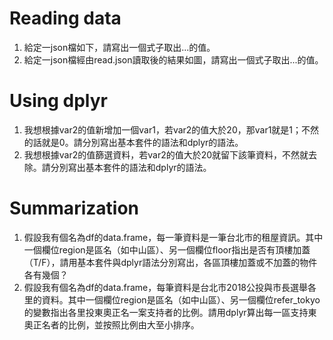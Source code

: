# Reading data
1. 給定一json檔如下，請寫出一個式子取出...的值。
2. 給定一json檔經由read.json讀取後的結果如圖，請寫出一個式子取出...的值。

# Using dplyr
1. 我想根據var2的值新增加一個var1，若var2的值大於20，那var1就是1；不然的話就是0。請分別寫出基本套件的語法和dplyr的語法。
2. 我想根據var2的值篩選資料，若var2的值大於20就留下該筆資料，不然就去除。請分別寫出基本套件的語法和dplyr的語法。

# Summarization
1. 假設我有個名為df的data.frame，每一筆資料是一筆台北市的租屋資訊。其中一個欄位region是區名（如中山區）、另一個欄位floor指出是否有頂樓加蓋（T/F），請用基本套件與dplyr語法分別寫出，各區頂樓加蓋或不加蓋的物件各有幾個？
2. 假設我有個名為df的data.frame，每筆資料是台北市2018公投與市長選舉各里的資料。其中一個欄位region是區名（如中山區）、另一個欄位refer_tokyo的變數指出各里投東奧正名一案支持者的比例。請用dplyr算出每一區支持東奧正名者的比例，並按照比例由大至小排序。
